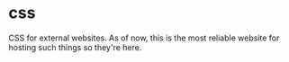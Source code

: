 # css
CSS for external websites. As of now, this is the most reliable website for hosting such things so they're here.
